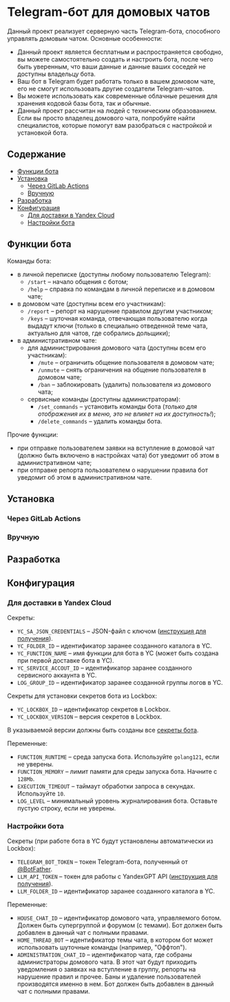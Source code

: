 # Telegram-бот для домовых чатов

Данный проект реализует серверную часть Telegram-бота, способного управлять домовым чатом. Основные особенности:

- Данный проект является бесплатным и распространяется свободно, вы можете самостоятельно создать и настроить бота,
  после чего быть уверенным, что ваши данные и данные ваших соседей не доступны владельцу бота.
- Ваш бот в Telegram будет работать только в вашем домовом чате, его не смогут использовать другие создатели
  Telegram-чатов.
- Вы можете использовать как современные облачные решения для хранения кодовой базы бота, так и обычные.
- Данный проект рассчитан на людей с техническим образованием. Если вы просто владелец домового чата, попробуйте найти
  специалистов, которые помогут вам разобраться с настройкой и установкой бота.

## Содержание

- [Функции бота](#функции-бота)
- [Установка](#установка)
    - [Через GitLab Actions](#через-gitlab-actions)
    - [Вручную](#вручную)
- [Разработка](#разработка)
- [Конфигурация](#конфигурация)
    - [Для доставки в Yandex Cloud](#для-доставки-в-yandex-cloud)
    - [Настройки бота](#настройки-бота)

## Функции бота

Команды бота:

- в личной переписке (доступны любому пользователю Telegram):
    - `/start` – начало общения с ботом;
    - `/help` – справка по командам в личной переписке и в домовом чате;
- в домовом чате (доступны всем его участникам):
    - `/report` – репорт на нарушение правилом другим участником;
    - `/keys` – шуточная команда, отвечающая пользователю когда выдадут ключи (только в специально отведенной теме чата,
      актуально для чатов, где собрались дольщики);
- в административном чате:
    - для администрирования домового чата (доступны всем его участникам):
        - `/mute` – ограничить общение пользователя в домовом чате;
        - `/unmute` – снять ограничения на общение пользователя в домовом чате;
        - `/ban` – заблокировать (удалить) пользователя из домового чата;
    - сервисные команды (доступны администраторам):
        - `/set_commands` – установить команды бота (_только для отображения их в меню, это не влияет на их
          доступность!_);
        - `/delete_commands` – удалить команды бота.

Прочие функции:

- при отправке пользователем заявки на вступление в домовой чат (должно быть включено в настройках чата) бот уведомит об
  этом в административном чате;
- при отправке репорта пользователем о нарушении правила бот уведомит об этом в административном чате.

## Установка

[//]: # (TODO: Написать)

### Через GitLab Actions

[//]: # (TODO: Написать)

### Вручную

[//]: # (TODO: Написать)

## Разработка

## Конфигурация

### Для доставки в Yandex Cloud

Секреты:

- `YC_SA_JSON_CREDENTIALS` – JSON-файл с
  ключом ([инструкция для получения](https://yandex.cloud/ru/docs/iam/operations/iam-token/create-for-sa)).
- `YC_FOLDER_ID` – идентификатор заранее созданного каталога в YC.
- `YC_FUNCTION_NAME` – имя функции для бота в YC (может быть создана при первой доставке бота в YC).
- `YC_SERVICE_ACCOUT_ID` – идентификатор заранее созданного сервисного аккаунта в YC.
- `LOG_GROUP_ID` – идентификатор заранее созданной группы логов в YC.

Секреты для установки секретов бота из Lockbox:

- `YC_LOCKBOX_ID` – идентификатор секретов в Lockbox.
- `YC_LOCKBOX_VERSION` – версия секретов в Lockbox.

В указываемой версии должны быть созданы все [секреты бота](#настройки-бота).

Переменные:

- `FUNCTION_RUNTIME` – среда запуска бота. Используйте `golang121`, если не уверены.
- `FUNCTION_MEMORY` – лимит памяти для среды запуска бота. Начните с `128Mb`.
- `EXECUTION_TIMEOUT` – таймаут обработки запроса в секундах. Используйте `10`.
- `LOG_LEVEL` – минимальный уровень журналирования бота. Оставьте пустую строку, если не уверены.

### Настройки бота

Секреты (при работе бота в YC будут установлены автоматически из Lockbox):

- `TELEGRAM_BOT_TOKEN` – токен Telegram-бота, полученный от [@BotFather](https://t.me/BotFather).
- `LLM_API_TOKEN` – токен для работы с YandexGPT
  API ([инструкция для получения](https://yandex.cloud/ru/docs/iam/operations/authentication/manage-api-keys)).
- `LLM_FOLDER_ID` – идентификатор заранее созданного каталога в YC.

Переменные:

- `HOUSE_CHAT_ID` – идентификатор домового чата, управляемого ботом. Должен быть супергруппой и форумом (с темами). Бот
  должен быть добавлен в данный чат с полными правами.
- `HOME_THREAD_BOT` – идентификатор темы чата, в котором бот может использовать шуточные команды (например, "Оффтоп").
- `ADMINISTRATION_CHAT_ID` – идентификатор чата, где собраны администраторы домового чата. В этот чат будут приходить
  уведомления о заявках на вступление в группу, репорты на нарушение правил и прочее. Баны и удаление пользователей
  производятся именно в нем. Бот должен быть добавлен в данный чат с полными правами.
